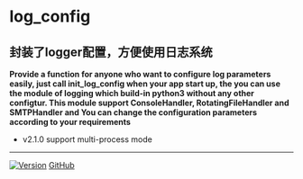 # log_config
封装了logger配置，方便使用日志系统
---
**Provide a function for anyone who want to configure log parameters easily, just call init_log_config when your app start up, the you can use the module of logging which build-in python3 without any other configtur. This module support ConsoleHandler, RotatingFileHandler and SMTPHandler and You can change the configuration parameters according to your requirements**
- v2.1.0 support multi-process mode
---

[![Version](https://img.shields.io/pypi/v/log_config.svg)](https://pypi.python.org/pypi/log_config)
[GitHub](https://github.com/amazingcoderpro/log_config)


